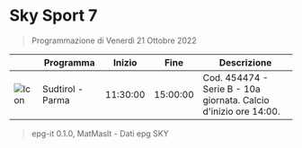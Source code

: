# Sky Sport 7
> Programmazione di Venerdì 21 Ottobre 2022

||Programma|Inizio|Fine|Descrizione|
|---|---|---|---|---|
|![Icon](https://guidatv.sky.it/uuid/5365193c-d709-4995-99bd-33327590fd33/cover?md5ChecksumParam=4d6054c0fbbcf536400d7ddb920115dd)|Sudtirol - Parma|11:30:00|15:00:00|Cod. 454474 - Serie B - 10a giornata. Calcio d&#039;inizio ore 14:00.



 > epg-it 0.1.0, MatMasIt - Dati epg SKY